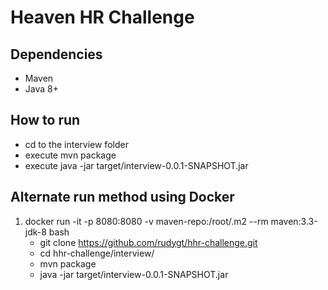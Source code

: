 # Heaven HR Challenge

## Dependencies

* Maven
* Java 8+ 

## How to run

* cd to the interview folder
* execute mvn package
* execute java -jar target/interview-0.0.1-SNAPSHOT.jar

## Alternate run method using Docker

1. docker run -it -p 8080:8080 -v maven-repo:/root/.m2 --rm maven:3.3-jdk-8 bash
	* git clone https://github.com/rudygt/hhr-challenge.git
	* cd hhr-challenge/interview/
	* mvn package
	* java -jar target/interview-0.0.1-SNAPSHOT.jar